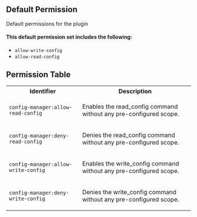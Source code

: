 ## Default Permission

Default permissions for the plugin

#### This default permission set includes the following:

- `allow-write-config`
- `allow-read-config`

## Permission Table

<table>
<tr>
<th>Identifier</th>
<th>Description</th>
</tr>


<tr>
<td>

`config-manager:allow-read-config`

</td>
<td>

Enables the read_config command without any pre-configured scope.

</td>
</tr>

<tr>
<td>

`config-manager:deny-read-config`

</td>
<td>

Denies the read_config command without any pre-configured scope.

</td>
</tr>

<tr>
<td>

`config-manager:allow-write-config`

</td>
<td>

Enables the write_config command without any pre-configured scope.

</td>
</tr>

<tr>
<td>

`config-manager:deny-write-config`

</td>
<td>

Denies the write_config command without any pre-configured scope.

</td>
</tr>
</table>
